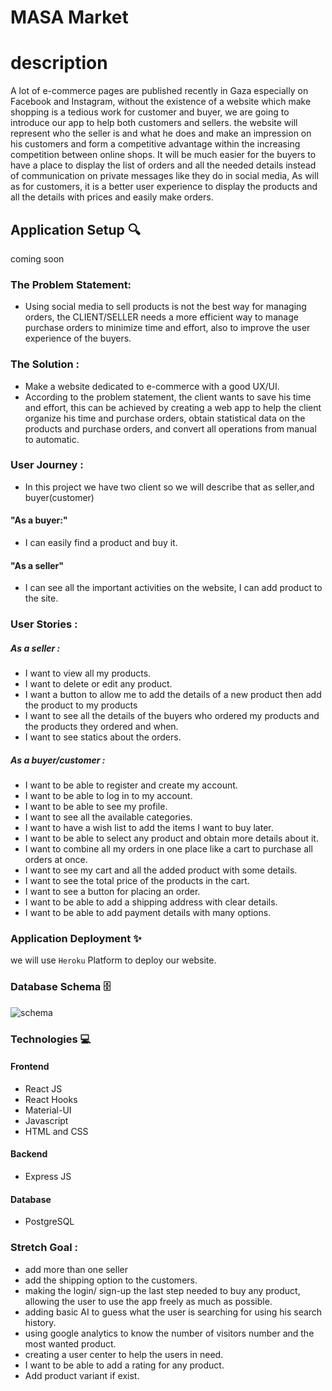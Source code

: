# MASA Market

# description

A lot of e-commerce pages are published recently in Gaza especially on Facebook and Instagram, without the existence of a website which make shopping is a tedious work for customer and buyer, we are going to introduce our app to help both customers and sellers. the website will represent who the seller is and what he does and make an impression on his customers and form a competitive advantage within the increasing competition between online shops. It will be much easier for the buyers to have a place to display the list of orders and all the needed details instead of communication on private messages like they do in social media, As will as for customers, it is a better user experience to display the products and all the details with prices and easily make orders.

## Application Setup :mag:

coming soon

### The Problem Statement:

- Using social media to sell products is not the best way for managing orders, the CLIENT/SELLER needs a more efficient way to manage purchase orders to minimize time and effort, also to improve the user experience of the buyers.

### The Solution :

- Make a website dedicated to e-commerce with a good UX/UI.
- According to the problem statement, the client wants to save his time and effort, this can be achieved by creating a web app to help the client organize his time and purchase orders, obtain statistical data on the products and purchase orders, and convert all operations from manual to automatic.

### User Journey :

- In this project we have two client so we will describe that as seller,and buyer(customer)

#### "As a buyer:"

- I can easily find a product and buy it.

#### "As a seller"

- I can see all the important activities on the website, I can add product to the site.

### User Stories :

##### As a seller :

- I want to view all my products.
- I want to delete or edit any product.
- I want a button to allow me to add the details of a new product then add the product to my products
- I want to see all the details of the buyers who ordered my products and the products they ordered and when.
- I want to see statics about the orders.

##### As a buyer/customer :

- I want to be able to register and create my account.
- I want to be able to log in to my account.
- I want to be able to see my profile.
- I want to see all the available categories.
- I want to have a wish list to add the items I want to buy later.
- I want to be able to select any product and obtain more details about it.
- I want to combine all my orders in one place like a cart to purchase all orders at once.
- I want to see my cart and all the added product with some details.
- I want to see the total price of the products in the cart.
- I want to see a button for placing an order.
- I want to be able to add a shipping address with clear details.
- I want to be able to add payment details with many options.

### Application Deployment :sparkles:

we will use `Heroku` Platform to deploy our website.

### Database Schema :file_cabinet:

![schema](https://dbdiagram.io/embed/6016a66780d742080a3886d8)

### Technologies :computer:

#### Frontend

- React JS
- React Hooks
- Material-UI
- Javascript
- HTML and CSS

#### Backend

- Express JS

#### Database

- PostgreSQL

### Stretch Goal :

- add more than one seller
- add the shipping option to the customers.
- making the login/ sign-up the last step needed to buy any product, allowing the user to use the app freely as much as possible.
- adding basic AI to guess what the user is searching for using his search history.
- using google analytics to know the number of visitors number and the most wanted product.
- creating a user center to help the users in need.
- I want to be able to add a rating for any product.
- Add product variant if exist.
